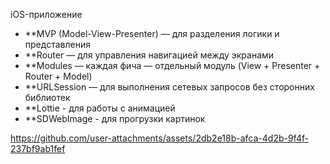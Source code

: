 iOS-приложение

- **MVP (Model-View-Presenter) — для разделения логики и представления
- **Router — для управления навигацией между экранами
- **Modules — каждая фича — отдельный модуль (View + Presenter + Router + Model)
- **URLSession — для выполнения сетевых запросов без сторонних библиотек
- **Lottie - для работы с анимацией
- **SDWebImage - для прогрузки картинок

https://github.com/user-attachments/assets/2db2e18b-afca-4d2b-9f4f-237bf9ab1fef

